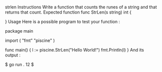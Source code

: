strlen
Instructions
Write a function that counts the runes of a string and that returns that count.
Expected function
func StrLen(s string) int {

}
Usage
Here is a possible program to test your function :

package main

import (
	"fmt"
	"piscine"
)

func main() {
	l := piscine.StrLen("Hello World!")
	fmt.Println(l)
}
And its output :

$ go run .
12
$